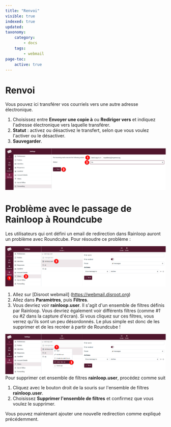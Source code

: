 ```yaml
---
title: "Renvoi"
visible: true
indexed: true
updated:
taxonomy:
    category:
        - docs
    tags:
        - webmail
page-toc:
    active: true
---
```


# Renvoi

Vous pouvez ici transférer vos courriels vers une autre adresse électronique.
1. Choisissez entre **Envoyer une copie à** ou **Rediriger vers** et indiquez l'adresse électronique vers laquelle transférer.
2. **Statut** : activez ou désactivez le transfert, selon que vous voulez l'activer ou le désactiver.
3. **Sauvegarder**.

![Forwarding](en/forwarding.png)


# Problème avec le passage de Rainloop à Roundcube

Les utilisateurs qui ont défini un email de redirection dans Rainloop auront un problème avec Roundcube. Pour résoudre ce problème :

![Filters access](en/rainloop01.png)

1. Allez sur [Disroot webmail] (https://webmail.disroot.org)
2. Allez dans **Paramètres**, puis **Filtres**.
3. Vous devriez voir **rainloop.user**. Il s'agit d'un ensemble de filtres définis par Rainloop. Vous devriez également voir différents filtres (comme *#1* ou *#2* dans la capture d'écran). Si vous cliquez sur ces filtres, vous verrez qu'ils sont un peu désordonnés. Le plus simple est donc de les supprimer et de les recréer à partir de Roundcube !

![Filters removal](en/rainloop02.png)
Pour supprimer cet ensemble de filtres **rainloop.user**, procédez comme suit

1. Cliquez avec le bouton droit de la souris sur l'ensemble de filtres **rainloop.user**.
2. Choisissez **Supprimer l'ensemble de filtres** et confirmez que vous voulez le supprimer.

Vous pouvez maintenant ajouter une nouvelle redirection comme expliqué précédemment.